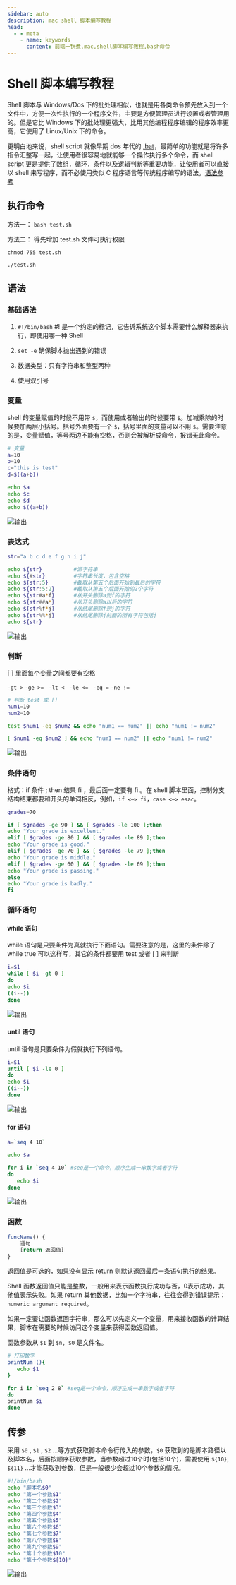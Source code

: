 ```yaml
---
sidebar: auto
description: mac shell 脚本编写教程
head:
  - - meta
    - name: keywords
      content: 前端一锅煮,mac,shell脚本编写教程,bash命令
---
```


# Shell 脚本编写教程

Shell 脚本与 Windows/Dos 下的批处理相似，也就是用各类命令预先放入到一个文件中，方便一次性执行的一个程序文件，主要是方便管理员进行设置或者管理用的。但是它比 Windows 下的批处理更强大，比用其他编程程序编辑的程序效率更高，它使用了 Linux/Unix 下的命令。

更明白地来说，shell script 就像早期 dos 年代的 [.bat](https://baike.baidu.com/item/%E6%89%B9%E5%A4%84%E7%90%86/1448600?fromtitle=.bat&fromid=6476412)，最简单的功能就是将许多指令汇整写一起，让使用者很容易地就能够一个操作执行多个命令，而 shell script 更是提供了数组，循环，条件以及逻辑判断等重要功能，让使用者可以直接以 shell 来写程序，而不必使用类似 C 程序语言等传统程序编写的语法。[语法参考](https://blog.csdn.net/qq_18297675/article/details/52693464)


## 执行命令

方法一： `bash test.sh`

方法二： 得先增加 test.sh 文件可执行权限

`chmod 755 test.sh`

`./test.sh`


## 语法

### 基础语法

1. `#!/bin/bash` #! 是一个约定的标记，它告诉系统这个脚本需要什么解释器来执行，即使用哪一种 Shell

2. `set -e` 确保脚本抛出遇到的错误

3. 数据类型：只有字符串和整型两种

4. 使用双引号


### 变量

shell 的变量赋值的时候不用带 `$`，而使用或者输出的时候要带 `$`。加减乘除的时候要加两层小括号。括号外面要有一个 `$`，括号里面的变量可以不用 `$`。需要注意的是，变量赋值，等号两边不能有空格，否则会被解析成命令，报错无此命令。


``` bash
# 变量
a=10
b=10
c="this is test"
d=$((a+b))

echo $a
echo $c
echo $d
echo $((a+b))
```

![输出](../img/sh/sh1.jpg)


### 表达式

``` bash
str="a b c d e f g h i j"

echo ${str}          #源字符串
echo ${#str}         #字符串长度，包含空格
echo ${str:5}        #截取从第五个后面开始到最后的字符
echo ${str:5:2}      #截取从第五个后面开始的2个字符
echo ${str#a*f}      #从开头删除a到f的字符
echo ${str##a*}      #从开头删除a以后的字符
echo ${str%f*j}      #从结尾删除f到j的字符
echo ${str%%*j}      #从结尾删除j前面的所有字符包括j
echo ${str}
```

![输出](../img/sh/sh2.jpg)


### 判断

[ ] 里面每个变量之间都要有空格

`-gt >` `-ge >= ` `-lt < ` `-le <= ` `-eq =` `-ne !=`

``` bash
# 判断 test 或 []
num1=10
num2=10

test $num1 -eq $num2 && echo "num1 == num2" || echo "num1 != num2"

[ $num1 -eq $num2 ] && echo "num1 == num2" || echo "num1 != num2"

```

![输出](../img/sh/sh3.jpg)


### 条件语句

格式：if 条件 ; then 结果 fi ，最后面一定要有 fi 。在 shell 脚本里面，控制分支结构结束都要和开头的单词相反，例如，`if <–> fi`，`case <–> esac`。

``` bash
grades=70

if [ $grades -ge 90 ] && [ $grades -le 100 ];then
echo "Your grade is excellent."
elif [ $grades -ge 80 ] && [ $grades -le 89 ];then
echo "Your grade is good."
elif [ $grades -ge 70 ] && [ $grades -le 79 ];then
echo "Your grade is middle."
elif [ $grades -ge 60 ] && [ $grades -le 69 ];then
echo "Your grade is passing."
else
echo "Your grade is badly."
fi
```

### 循环语句

#### while 语句

while 语句是只要条件为真就执行下面语句。需要注意的是，这里的条件除了 while true 可以这样写，其它的条件都要用 test 或者 [ ] 来判断

``` bash
i=$1
while [ $i -gt 0 ]
do
echo $i
((i--))
done
```

![输出](../img/sh/while.jpg)


#### until 语句

until 语句是只要条件为假就执行下列语句。

``` bash
i=$1
until [ $i -le 0 ]
do
echo $i
((i--))
done
```

![输出](../img/sh/while.jpg)


#### for 语句

``` bash
a=`seq 4 10`

echo $a

for i in `seq 4 10` #seq是一个命令，顺序生成一串数字或者字符
do
   echo $i
done
```

![输出](../img/sh/for.jpg)


### 函数

``` js
funcName() {
    语句
    [return 返回值]
}
```

返回值是可选的，如果没有显示 return 则默认返回最后一条语句执行的结果。

Shell 函数返回值只能是整数，一般用来表示函数执行成功与否，0表示成功，其他值表示失败。如果 return 其他数据，比如一个字符串，往往会得到错误提示：`numeric argument required`。

如果一定要让函数返回字符串，那么可以先定义一个变量，用来接收函数的计算结果，脚本在需要的时候访问这个变量来获得函数返回值。

函数参数从 `$1` 到 `$n`，`$0` 是文件名。

``` bash
# 打印数字
printNum (){
   echo $1
}

for i in `seq 2 8` #seq是一个命令，顺序生成一串数字或者字符
do
printNum $i
done
```


## 传参

采用 `$0` , `$1` , `$2` ...等方式获取脚本命令行传入的参数，`$0` 获取到的是脚本路径以及脚本名，后面按顺序获取参数，当参数超过10个时(包括10个)，需要使用 `${10}`, `${11}` ...才能获取到参数，但是一般很少会超过10个参数的情况。

``` bash
#!/bin/bash
echo "脚本名$0"
echo "第一个参数$1"
echo "第二个参数$2"
echo "第三个参数$3"
echo "第四个参数$4"
echo "第五个参数$5"
echo "第六个参数$6"
echo "第七个参数$7"
echo "第八个参数$8"
echo "第九个参数$9"
echo "第十个参数$10"
echo "第十个参数${10}"
```

![输出](../img/sh/sh4.jpg)







